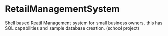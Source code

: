 # RetailManagementSystem
Shell based Reatil Management system for small business owners. this has SQL capabilities and sample database creation.
(school project)
